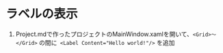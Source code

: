# ラベルの表示

1. Project.mdで作ったプロジェクトのMainWindow.xamlを開いて、```<Grid>〜</Grid>``` の間に```
<Label Content="Hello world!"/>``` を追加<br/>
